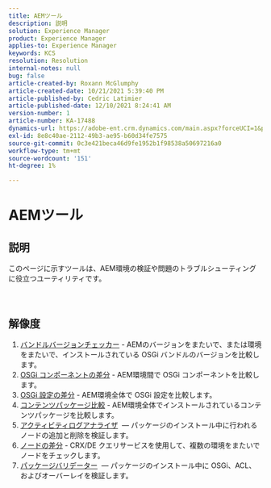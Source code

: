 ```yaml
---
title: AEMツール
description: 説明
solution: Experience Manager
product: Experience Manager
applies-to: Experience Manager
keywords: KCS
resolution: Resolution
internal-notes: null
bug: false
article-created-by: Roxann McGlumphy
article-created-date: 10/21/2021 5:39:40 PM
article-published-by: Cedric Latimier
article-published-date: 12/10/2021 8:24:41 AM
version-number: 1
article-number: KA-17488
dynamics-url: https://adobe-ent.crm.dynamics.com/main.aspx?forceUCI=1&pagetype=entityrecord&etn=knowledgearticle&id=37f882db-9532-ec11-b6e5-000d3a5ba97a
exl-id: 8e8c40ae-2112-49b3-ae95-b60d34fe7575
source-git-commit: 0c3e421beca46d9fe1952b1f98538a50697216a0
workflow-type: tm+mt
source-wordcount: '151'
ht-degree: 1%

---
```


# AEMツール

## 説明

このページに示すツールは、AEM環境の検証や問題のトラブルシューティングに役立つユーティリティです。<br><br><br>

## 解像度


1. [バンドルバージョンチェッカー](https://helpx.adobe.com/experience-manager/kb/tools/bundle-version-checker.html) - AEMのバージョンをまたいで、または環境をまたいで、インストールされている OSGi バンドルのバージョンを比較します。
2. [OSGi コンポーネントの差分](https://helpx.adobe.com/experience-manager/kb/tools/osgi-component-diff.html) - AEM環境間で OSGi コンポーネントを比較します。
3. [OSGi 設定の差分](https://helpx.adobe.com/experience-manager/kb/tools/osgi-configuration-diff.html) - AEM環境全体で OSGi 設定を比較します。
4. [コンテンツパッケージ比較](https://helpx.adobe.com/experience-manager/kb/tools/content-package-comparator.html) - AEM環境全体でインストールされているコンテンツパッケージを比較します。
5. [アクティビティログアナライザ](https://helpx.adobe.com/experience-manager/kb/tools/activity-log-analyzer.html)  — パッケージのインストール中に行われるノードの追加と削除を検証します。
6. [ノードの差分](https://helpx.adobe.com/experience-manager/kb/tools/aem-node-diff.html) - CRX/DE クエリサービスを使用して、複数の環境をまたいでノードをチェックします。
7. [パッケージバリデーター](https://helpx.adobe.com/experience-manager/6-4/sites/administering/using/package-manager.html#ValidatingPackages)  — パッケージのインストール中に OSGi、ACL、およびオーバーレイを検証します。
